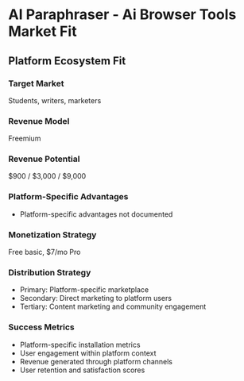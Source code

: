 # AI Paraphraser - Ai Browser Tools Market Fit

## Platform Ecosystem Fit

### Target Market
Students, writers, marketers

### Revenue Model
Freemium

### Revenue Potential
$900 / $3,000 / $9,000

### Platform-Specific Advantages
- Platform-specific advantages not documented

### Monetization Strategy
Free basic, $7/mo Pro

### Distribution Strategy
- Primary: Platform-specific marketplace
- Secondary: Direct marketing to platform users
- Tertiary: Content marketing and community engagement

### Success Metrics
- Platform-specific installation metrics
- User engagement within platform context
- Revenue generated through platform channels
- User retention and satisfaction scores
